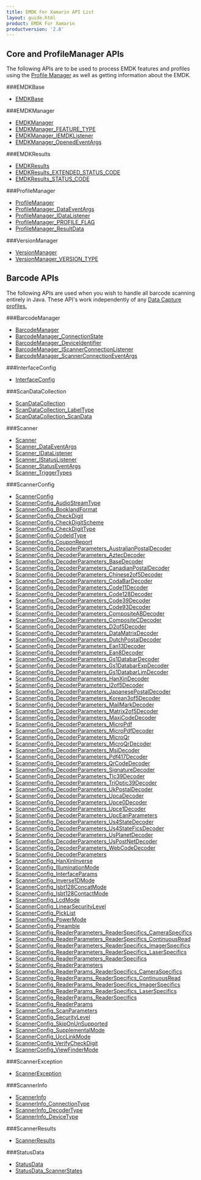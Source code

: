 ```yaml
---
title: EMDK For Xamarin API List
layout: guide.html
product: EMDK For Xamarin
productversion: '2.8'
---
```


## Core and ProfileManager APIs
The following APIs are to be used to process EMDK features and profiles using the [Profile Manager](/emdk-for-xamarin/3-0/guide/profilemanager/about) as well as getting information about the EMDK.

###EMDKBase

* [EMDKBase](/emdk-for-xamarin/3-0/api/EMDKBase)


###EMDKManager

* [EMDKManager](/emdk-for-xamarin/3-0/api/EMDKManager)
* [EMDKManager_FEATURE_TYPE](/emdk-for-xamarin/3-0/api/EMDKManager_FEATURE_TYPE)
* [EMDKManager_IEMDKListener](/emdk-for-xamarin/3-0/api/EMDKManager_IEMDKListener)
* [EMDKManager_OpenedEventArgs](/emdk-for-xamarin/3-0/api/EMDKManager_OpenedEventArgs)


###EMDKResults

* [EMDKResults](/emdk-for-xamarin/3-0/api/EMDKResults)
* [EMDKResults_EXTENDED_STATUS_CODE](/emdk-for-xamarin/3-0/api/EMDKResults_EXTENDED_STATUS_CODE)
* [EMDKResults_STATUS_CODE](/emdk-for-xamarin/3-0/api/EMDKResults_STATUS_CODE)


###ProfileManager

* [ProfileManager](/emdk-for-xamarin/3-0/api/ProfileManager)
* [ProfileManager_DataEventArgs](/emdk-for-xamarin/3-0/api/ProfileManager_DataEventArgs)
* [ProfileManager_IDataListener](/emdk-for-xamarin/3-0/api/ProfileManager_IDataListener)
* [ProfileManager_PROFILE_FLAG](/emdk-for-xamarin/3-0/api/ProfileManager_PROFILE_FLAG)
* [ProfileManager_ResultData](/emdk-for-xamarin/3-0/api/ProfileManager_ResultData)


###VersionManager

* [VersionManager](/emdk-for-xamarin/3-0/api/VersionManager)
* [VersionManager_VERSION_TYPE](/emdk-for-xamarin/3-0/api/VersionManager_VERSION_TYPE)


## Barcode APIs
The following APIs are used when you wish to handle all barcode scanning entirely in Java. These API's work independently of any [Data Capture profiles.](/emdk-for-xamarin/3-0/mx/data-capture)


###BarcodeManager

* [BarcodeManager](/emdk-for-xamarin/3-0/api/BarcodeManager)
* [BarcodeManager_ConnectionState](/emdk-for-xamarin/3-0/api/BarcodeManager_ConnectionState)
* [BarcodeManager_DeviceIdentifier](/emdk-for-xamarin/3-0/api/BarcodeManager_DeviceIdentifier)
* [BarcodeManager_IScannerConnectionListener](/emdk-for-xamarin/3-0/api/BarcodeManager_IScannerConnectionListener)
* [BarcodeManager_ScannerConnectionEventArgs](/emdk-for-xamarin/3-0/api/BarcodeManager_ScannerConnectionEventArgs)


###InterfaceConfig

* [InterfaceConfig](/emdk-for-xamarin/3-0/api/InterfaceConfig)


###ScanDataCollection

* [ScanDataCollection](/emdk-for-xamarin/3-0/api/ScanDataCollection)
* [ScanDataCollection_LabelType](/emdk-for-xamarin/3-0/api/ScanDataCollection_LabelType)
* [ScanDataCollection_ScanData](/emdk-for-xamarin/3-0/api/ScanDataCollection_ScanData)


###Scanner

* [Scanner](/emdk-for-xamarin/3-0/api/Scanner)
* [Scanner_DataEventArgs](/emdk-for-xamarin/3-0/api/Scanner_DataEventArgs)
* [Scanner_IDataListener](/emdk-for-xamarin/3-0/api/Scanner_IDataListener)
* [Scanner_IStatusListener](/emdk-for-xamarin/3-0/api/Scanner_IStatusListener)
* [Scanner_StatusEventArgs](/emdk-for-xamarin/3-0/api/Scanner_StatusEventArgs)
* [Scanner_TriggerTypes](/emdk-for-xamarin/3-0/api/Scanner_TriggerTypes)


###ScannerConfig

* [ScannerConfig](/emdk-for-xamarin/3-0/api/ScannerConfig)
* [ScannerConfig_AudioStreamType](/emdk-for-xamarin/3-0/api/ScannerConfig_AudioStreamType)
* [ScannerConfig_BooklandFormat](/emdk-for-xamarin/3-0/api/ScannerConfig_BooklandFormat)
* [ScannerConfig_CheckDigit](/emdk-for-xamarin/3-0/api/ScannerConfig_CheckDigit)
* [ScannerConfig_CheckDigitScheme](/emdk-for-xamarin/3-0/api/ScannerConfig_CheckDigitScheme)
* [ScannerConfig_CheckDigitType](/emdk-for-xamarin/3-0/api/ScannerConfig_CheckDigitType)
* [ScannerConfig_CodeIdType](/emdk-for-xamarin/3-0/api/ScannerConfig_CodeIdType)
* [ScannerConfig_CouponReport](/emdk-for-xamarin/3-0/api/ScannerConfig_CouponReport)
* [ScannerConfig_DecoderParameters_AustralianPostalDecoder](/emdk-for-xamarin/3-0/api/ScannerConfig_DecoderParameters_AustralianPostalDecoder)
* [ScannerConfig_DecoderParameters_AztecDecoder](/emdk-for-xamarin/3-0/api/ScannerConfig_DecoderParameters_AztecDecoder)
* [ScannerConfig_DecoderParameters_BaseDecoder](/emdk-for-xamarin/3-0/api/ScannerConfig_DecoderParameters_BaseDecoder)
* [ScannerConfig_DecoderParameters_CanadianPostalDecoder](/emdk-for-xamarin/3-0/api/ScannerConfig_DecoderParameters_CanadianPostalDecoder)
* [ScannerConfig_DecoderParameters_Chinese2of5Decoder](/emdk-for-xamarin/3-0/api/ScannerConfig_DecoderParameters_Chinese2of5Decoder)
* [ScannerConfig_DecoderParameters_CodaBarDecoder](/emdk-for-xamarin/3-0/api/ScannerConfig_DecoderParameters_CodaBarDecoder)
* [ScannerConfig_DecoderParameters_Code11Decoder](/emdk-for-xamarin/3-0/api/ScannerConfig_DecoderParameters_Code11Decoder)
* [ScannerConfig_DecoderParameters_Code128Decoder](/emdk-for-xamarin/3-0/api/ScannerConfig_DecoderParameters_Code128Decoder)
* [ScannerConfig_DecoderParameters_Code39Decoder](/emdk-for-xamarin/3-0/api/ScannerConfig_DecoderParameters_Code39Decoder)
* [ScannerConfig_DecoderParameters_Code93Decoder](/emdk-for-xamarin/3-0/api/ScannerConfig_DecoderParameters_Code93Decoder)
* [ScannerConfig_DecoderParameters_CompositeABDecoder](/emdk-for-xamarin/3-0/api/ScannerConfig_DecoderParameters_CompositeABDecoder)
* [ScannerConfig_DecoderParameters_CompositeCDecoder](/emdk-for-xamarin/3-0/api/ScannerConfig_DecoderParameters_CompositeCDecoder)
* [ScannerConfig_DecoderParameters_D2of5Decoder](/emdk-for-xamarin/3-0/api/ScannerConfig_DecoderParameters_D2of5Decoder)
* [ScannerConfig_DecoderParameters_DataMatrixDecoder](/emdk-for-xamarin/3-0/api/ScannerConfig_DecoderParameters_DataMatrixDecoder)
* [ScannerConfig_DecoderParameters_DutchPostalDecoder](/emdk-for-xamarin/3-0/api/ScannerConfig_DecoderParameters_DutchPostalDecoder)
* [ScannerConfig_DecoderParameters_Ean13Decoder](/emdk-for-xamarin/3-0/api/ScannerConfig_DecoderParameters_Ean13Decoder)
* [ScannerConfig_DecoderParameters_Ean8Decoder](/emdk-for-xamarin/3-0/api/ScannerConfig_DecoderParameters_Ean8Decoder)
* [ScannerConfig_DecoderParameters_Gs1DatabarDecoder](/emdk-for-xamarin/3-0/api/ScannerConfig_DecoderParameters_Gs1DatabarDecoder)
* [ScannerConfig_DecoderParameters_Gs1DatabarExpDecoder](/emdk-for-xamarin/3-0/api/ScannerConfig_DecoderParameters_Gs1DatabarExpDecoder)
* [ScannerConfig_DecoderParameters_Gs1DatabarLimDecoder](/emdk-for-xamarin/3-0/api/ScannerConfig_DecoderParameters_Gs1DatabarLimDecoder)
* [ScannerConfig_DecoderParameters_HanXinDecoder](/emdk-for-xamarin/3-0/api/ScannerConfig_DecoderParameters_HanXinDecoder)
* [ScannerConfig_DecoderParameters_I2of5Decoder](/emdk-for-xamarin/3-0/api/ScannerConfig_DecoderParameters_I2of5Decoder)
* [ScannerConfig_DecoderParameters_JapanesePostalDecoder](/emdk-for-xamarin/3-0/api/ScannerConfig_DecoderParameters_JapanesePostalDecoder)
* [ScannerConfig_DecoderParameters_Korean3of5Decoder](/emdk-for-xamarin/3-0/api/ScannerConfig_DecoderParameters_Korean3of5Decoder)
* [ScannerConfig_DecoderParameters_MailMarkDecoder](/emdk-for-xamarin/3-0/api/ScannerConfig_DecoderParameters_MailMarkDecoder)
* [ScannerConfig_DecoderParameters_Matrix2of5Decoder](/emdk-for-xamarin/3-0/api/ScannerConfig_DecoderParameters_Matrix2of5Decoder)
* [ScannerConfig_DecoderParameters_MaxiCodeDecoder](/emdk-for-xamarin/3-0/api/ScannerConfig_DecoderParameters_MaxiCodeDecoder)
* [ScannerConfig_DecoderParameters_MicroPdf](/emdk-for-xamarin/3-0/api/ScannerConfig_DecoderParameters_MicroPdf)
* [ScannerConfig_DecoderParameters_MicroPdfDecoder](/emdk-for-xamarin/3-0/api/ScannerConfig_DecoderParameters_MicroPdfDecoder)
* [ScannerConfig_DecoderParameters_MicroQr](/emdk-for-xamarin/3-0/api/ScannerConfig_DecoderParameters_MicroQr)
* [ScannerConfig_DecoderParameters_MicroQrDecoder](/emdk-for-xamarin/3-0/api/ScannerConfig_DecoderParameters_MicroQrDecoder)
* [ScannerConfig_DecoderParameters_MsiDecoder](/emdk-for-xamarin/3-0/api/ScannerConfig_DecoderParameters_MsiDecoder)
* [ScannerConfig_DecoderParameters_Pdf417Decoder](/emdk-for-xamarin/3-0/api/ScannerConfig_DecoderParameters_Pdf417Decoder)
* [ScannerConfig_DecoderParameters_QrCodeDecoder](/emdk-for-xamarin/3-0/api/ScannerConfig_DecoderParameters_QrCodeDecoder)
* [ScannerConfig_DecoderParameters_SignatureDecoder](/emdk-for-xamarin/3-0/api/ScannerConfig_DecoderParameters_SignatureDecoder)
* [ScannerConfig_DecoderParameters_Tlc39Decoder](/emdk-for-xamarin/3-0/api/ScannerConfig_DecoderParameters_Tlc39Decoder)
* [ScannerConfig_DecoderParameters_TriOptic39Decoder](/emdk-for-xamarin/3-0/api/ScannerConfig_DecoderParameters_TriOptic39Decoder)
* [ScannerConfig_DecoderParameters_UkPostalDecoder](/emdk-for-xamarin/3-0/api/ScannerConfig_DecoderParameters_UkPostalDecoder)
* [ScannerConfig_DecoderParameters_UpcaDecoder](/emdk-for-xamarin/3-0/api/ScannerConfig_DecoderParameters_UpcaDecoder)
* [ScannerConfig_DecoderParameters_Upce0Decoder](/emdk-for-xamarin/3-0/api/ScannerConfig_DecoderParameters_Upce0Decoder)
* [ScannerConfig_DecoderParameters_Upce1Decoder](/emdk-for-xamarin/3-0/api/ScannerConfig_DecoderParameters_Upce1Decoder)
* [ScannerConfig_DecoderParameters_UpcEanParameters](/emdk-for-xamarin/3-0/api/ScannerConfig_DecoderParameters_UpcEanParameters)
* [ScannerConfig_DecoderParameters_Us4StateDecoder](/emdk-for-xamarin/3-0/api/ScannerConfig_DecoderParameters_Us4StateDecoder)
* [ScannerConfig_DecoderParameters_Us4StateFicsDecoder](/emdk-for-xamarin/3-0/api/ScannerConfig_DecoderParameters_Us4StateFicsDecoder)
* [ScannerConfig_DecoderParameters_UsPlanetDecoder](/emdk-for-xamarin/3-0/api/ScannerConfig_DecoderParameters_UsPlanetDecoder)
* [ScannerConfig_DecoderParameters_UsPostNetDecoder](/emdk-for-xamarin/3-0/api/ScannerConfig_DecoderParameters_UsPostNetDecoder)
* [ScannerConfig_DecoderParameters_WebCodeDecoder](/emdk-for-xamarin/3-0/api/ScannerConfig_DecoderParameters_WebCodeDecoder)
* [ScannerConfig_DecoderParameters](/emdk-for-xamarin/3-0/api/ScannerConfig_DecoderParameters)
* [ScannerConfig_HanXinInverse](/emdk-for-xamarin/3-0/api/ScannerConfig_HanXinInverse)
* [ScannerConfig_IlluminationMode](/emdk-for-xamarin/3-0/api/ScannerConfig_IlluminationMode)
* [ScannerConfig_InterfaceParams](/emdk-for-xamarin/3-0/api/ScannerConfig_InterfaceParams)
* [ScannerConfig_Inverse1DMode](/emdk-for-xamarin/3-0/api/ScannerConfig_Inverse1DMode)
* [ScannerConfig_Isbt128ConcatMode](/emdk-for-xamarin/3-0/api/ScannerConfig_Isbt128ConcatMode)
* [ScannerConfig_Isbt128ContactMode](/emdk-for-xamarin/3-0/api/ScannerConfig_Isbt128ContactMode)
* [ScannerConfig_LcdMode](/emdk-for-xamarin/3-0/api/ScannerConfig_LcdMode)
* [ScannerConfig_LinearSecurityLevel](/emdk-for-xamarin/3-0/api/ScannerConfig_LinearSecurityLevel)
* [ScannerConfig_PickList](/emdk-for-xamarin/3-0/api/ScannerConfig_PickList)
* [ScannerConfig_PowerMode](/emdk-for-xamarin/3-0/api/ScannerConfig_PowerMode)
* [ScannerConfig_Preamble](/emdk-for-xamarin/3-0/api/ScannerConfig_Preamble)
* [ScannerConfig_ReaderParameters_ReaderSpecifics_CameraSpecifics](/emdk-for-xamarin/3-0/api/ScannerConfig_ReaderParameters_ReaderSpecifics_CameraSpecifics)
* [ScannerConfig_ReaderParameters_ReaderSpecifics_ContinuousRead](/emdk-for-xamarin/3-0/api/ScannerConfig_ReaderParameters_ReaderSpecifics_ContinuousRead)
* [ScannerConfig_ReaderParameters_ReaderSpecifics_ImagerSpecifics](/emdk-for-xamarin/3-0/api/ScannerConfig_ReaderParameters_ReaderSpecifics_ImagerSpecifics)
* [ScannerConfig_ReaderParameters_ReaderSpecifics_LaserSpecifics](/emdk-for-xamarin/3-0/api/ScannerConfig_ReaderParameters_ReaderSpecifics_LaserSpecifics)
* [ScannerConfig_ReaderParameters_ReaderSpecifics](/emdk-for-xamarin/3-0/api/ScannerConfig_ReaderParameters_ReaderSpecifics)
* [ScannerConfig_ReaderParameters](/emdk-for-xamarin/3-0/api/ScannerConfig_ReaderParameters)
* [ScannerConfig_ReaderParams_ReaderSpecifics_CameraSpecifics](/emdk-for-xamarin/3-0/api/ScannerConfig_ReaderParams_ReaderSpecifics_CameraSpecifics)
* [ScannerConfig_ReaderParams_ReaderSpecifics_ContinuousRead](/emdk-for-xamarin/3-0/api/ScannerConfig_ReaderParams_ReaderSpecifics_ContinuousRead)
* [ScannerConfig_ReaderParams_ReaderSpecifics_ImagerSpecifics](/emdk-for-xamarin/3-0/api/ScannerConfig_ReaderParams_ReaderSpecifics_ImagerSpecifics)
* [ScannerConfig_ReaderParams_ReaderSpecifics_LaserSpecifics](/emdk-for-xamarin/3-0/api/ScannerConfig_ReaderParams_ReaderSpecifics_LaserSpecifics)
* [ScannerConfig_ReaderParams_ReaderSpecifics](/emdk-for-xamarin/3-0/api/ScannerConfig_ReaderParams_ReaderSpecifics)
* [ScannerConfig_ReaderParams](/emdk-for-xamarin/3-0/api/ScannerConfig_ReaderParams)
* [ScannerConfig_ScanParameters](/emdk-for-xamarin/3-0/api/ScannerConfig_ScanParameters)
* [ScannerConfig_SecurityLevel](/emdk-for-xamarin/3-0/api/ScannerConfig_SecurityLevel)
* [ScannerConfig_SkipOnUnSupported](/emdk-for-xamarin/3-0/api/ScannerConfig_SkipOnUnSupported)
* [ScannerConfig_SupplementalMode](/emdk-for-xamarin/3-0/api/ScannerConfig_SupplementalMode)
* [ScannerConfig_UccLinkMode](/emdk-for-xamarin/3-0/api/ScannerConfig_UccLinkMode)
* [ScannerConfig_VerifyCheckDigit](/emdk-for-xamarin/3-0/api/ScannerConfig_VerifyCheckDigit)
* [ScannerConfig_ViewFinderMode](/emdk-for-xamarin/3-0/api/ScannerConfig_ViewFinderMode)


###ScannerException

* [ScannerException](/emdk-for-xamarin/3-0/api/ScannerException)


###ScannerInfo

* [ScannerInfo](/emdk-for-xamarin/3-0/api/ScannerInfo)
* [ScannerInfo_ConnectionType](/emdk-for-xamarin/3-0/api/ScannerInfo_ConnectionType)
* [ScannerInfo_DecoderType](/emdk-for-xamarin/3-0/api/ScannerInfo_DecoderType)
* [ScannerInfo_DeviceType](/emdk-for-xamarin/3-0/api/ScannerInfo_DeviceType)


###ScannerResults

* [ScannerResults](/emdk-for-xamarin/3-0/api/ScannerResults)


###StatusData

* [StatusData](/emdk-for-xamarin/3-0/api/StatusData)
* [StatusData_ScannerStates](/emdk-for-xamarin/3-0/api/StatusData_ScannerStates)





















